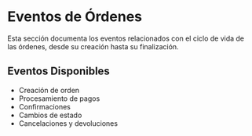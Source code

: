 # Eventos de Órdenes

Esta sección documenta los eventos relacionados con el ciclo de vida de las órdenes, desde su creación hasta su finalización.

## Eventos Disponibles

- Creación de orden
- Procesamiento de pagos
- Confirmaciones
- Cambios de estado
- Cancelaciones y devoluciones
